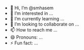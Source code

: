 - 👋 Hi, I’m @smhasem
- 👀 I’m interested in ...
- 🌱 I’m currently learning ...
- 💞️ I’m looking to collaborate on ...
- 📫 How to reach me ...
- 😄 Pronouns: ...
- ⚡ Fun fact: ...

<!---
smhasem/smhasem is a ✨ special ✨ repository because its `README.md` (this file) appears on your GitHub profile.
You can click the Preview link to take a look at your changes.
--->
